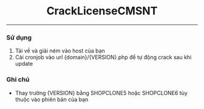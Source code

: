 <br/>
<div align="center">
  
# CrackLicenseCMSNT
</div>


--------------------------------------

### Sử dụng

1. Tải về và giải ném vào host của bạn
2. Cài cronjob vào url {domain}/{VERSION}.php để tự động crack sau khi update

### Ghi chú
* Thay trường {VERSION} bằng SHOPCLONE5 hoặc SHOPCLONE6 tùy thuộc vào phiên bản của bạn

